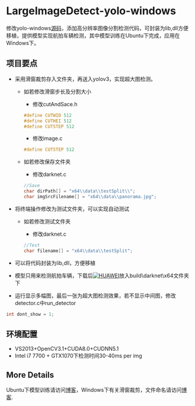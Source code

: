 LargeImageDetect-yolo-windows
===============
修改yolo-windows[源码](https://github.com/AlexeyAB/darknet)，添加高分辨率图像分割检测代码，可封装为lib,dll方便移植，提供模型实现航拍车辆检测，其中模型训练在Ubuntu下完成，应用在Windows下。

项目要点
--------
* 采用滑窗裁剪存入文件夹，再送入yolov3，实现超大图检测。
	* 如若修改滑窗步长及分割大小
		* 修改cutAndSace.h

		```C++
		#define CUTWID 512
		#define CUTHEI 512
		#define CUTSTEP 512
		```
		* 修改image.c
		```C++
		#define CUTSTEP 512
		```	
	* 如若修改保存文件夹
		* 修改darknet.c

		```C++
		//Save
		char dirPath[] = "x64\\data\\testSplit\\";
		char imgSrcFilename[] = "x64\\data\\panorama.jpg";
		```		
* 将终端操作修改为测试文件夹，可以实现自动测试
	* 如若修改测试文件夹
		* 修改darknet.c
		
		```C++
		//Test
		char filename[] = "x64\\data\\testSplit";
		```
* 可以将代码封装为lib,dll，方便移植

* 模型只用来检测航拍车辆，下载后[![HUAWEI](https://img.shields.io/badge/DownLoad-Model-green.svg)](https://pan.baidu.com/s/1VoOpBiWfq2DWsn7kMTZZiwl)放入build\darknet\x64文件夹下
* 运行显示多幅图，最后一张为超大图检测效果，若不显示中间图，修改detector.c中run_detector

```C++
int dont_show = 1;
```


环境配置
--------
* VS2013+OpenCV3.1+CUDA8.0+CUDNN5.1
* Intel i7 7700 + GTX1070下检测时间30-40ms per img

More Details
-------------
Ubuntu下模型训练请访问[博客](https://www.cnblogs.com/qinguoyi/p/8507803.html)，Windows下有关滑窗裁剪，文件命名请访问[博客](https://www.cnblogs.com/qinguoyi/p/9983858.html).
